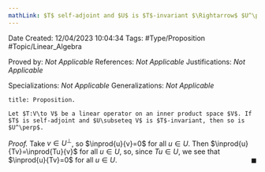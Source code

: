 ```yaml
---
mathLink: $T$ self-adjoint and $U$ is $T$-invariant $\Rightarrow$ $U^\perp$ is $T$-invariant
---
```


<div class="topSpace"></div>

Date Created: 12/04/2023 10:04:34
Tags: #Type/Proposition #Topic/Linear_Algebra

Proved by: <i>Not Applicable</i>
References: <i>Not Applicable</i>
Justifications: <i>Not Applicable</i>

Specializations: <i>Not Applicable</i>
Generalizations: <i>Not Applicable</i>

``` ad-Proposition
title: Proposition.

Let $T:V\to V$ be a linear operator on an inner product space $V$. If $T$ is self-adjoint and $U\subseteq V$ is $T$-invariant, then so is $U^\perp$.

```

<i>Proof.</i> Take $v\in U^\perp$, so $\inprod{u}{v}=0$ for all $u\in U$. Then $\inprod{u}{Tv}=\inprod{Tu}{v}$ for all $u\in U$, so, since $Tu\in U$, we see that $\inprod{u}{Tv}=0$ for all $u\in U$.<span style="float:right;">$\blacksquare$</span>

